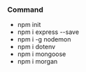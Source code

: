### Command
* npm init
* npm i express --save
* npm i -g nodemon
* npm i dotenv
* npm i mongoose
* npm i morgan